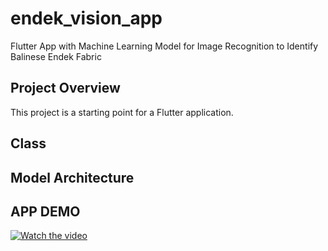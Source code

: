 # endek_vision_app

Flutter App with Machine Learning Model for Image Recognition to Identify Balinese Endek Fabric

## Project Overview

This project is a starting point for a Flutter application.

## Class
## Model Architecture
## APP DEMO

[![Watch the video](https://img.youtube.com/vi/jmW2Vx81aC0/maxresdefault.jpg)](https://youtu.be/jmW2Vx81aC0)
